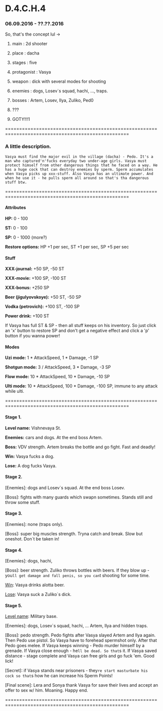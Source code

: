 D.4.C.H.4
=========

### 06.09.2016 - ??.??.2016

So, that's the concept lul ->

1. main : 2d shooter

2. place : dacha

3. stages : five

4. protagonist : Vasya 

5. weapon : dick with several modes for shooting

6. enemies : dogs, Losev`s squad, hachi, ..., traps.

7. bosses : Artem, Losev, Ilya, Zuliko, Ped0

8. ???

9. GOTY!!!1

==================================================================================================

### A little description.

`Vasya must find the major evil in the village (dacha) - Pedo. It's a man who captured'n'fucks
everyday two under-age girls. Vasya must protect himself from other dangerous things that he
faced on a way. He has a huge cock that can destroy enemies by sperm. Sperm accumulates when
Vasya picks up xxx-stuff. Also Vasya has an ultimate power. And when he use it - he pulls sperm
all around so that's tha dangerous stuff btw.`

==================================================================================================

#### Attributes

**HP:** 0 - 100

**ST:** 0 - 100

**SP:** 0 - 1000 (more?)

**Restore options:** HP +1 per sec, ST +1 per sec, SP +5 per sec

#### Stuff

**XXX-journal:** +50 SP, -50 ST

**XXX-movie:** +100 SP, -100 ST

**XXX-bonus:** +250 SP


**Beer (jigulyovskoye):** +50 ST, -50 SP

**Vodka (petrovich):** +100 ST, -100 SP

**Power drink:** +100 ST

If Vasya has full ST & SP - then all stuff keeps on his inventory. So just click an 'x' button
to restore SP and don't get a negative effect and click a 'p' button if you wanna power!

#### Modes

**Uzi mode:** 1 * AttackSpeed, 1 * Damage, -1 SP

**Shotgun mode:** 3 / AttackSpeed, 3 * Damage, -3 SP

**Flow mode:** 10 * AttackSpeed, 10 * Damage, -10 SP

**Ulti mode:** 10 * AttackSpeed, 100 * Damage, -100 SP, immune to any attack while ulti.

==================================================================================================

#### Stage 1.

**Level name:** Vishnevaya St.

**Enemies:** cars and dogs. At the end boss Artem.

**Boss:** VDV strength. Artem breaks the bottle and go fight. Fast and deadly!

**Win:** Vasya fucks a dog.

**Lose:** A dog fucks Vasya.

#### Stage 2.

[Level name]: Suburbs.

[Enemies]: dogs and Losev`s squad. At the end boss Losev.

[Boss]: fights with many guards which swapn sometimes. Stands still and throw some stuff.

[Win]: ???

[Lose]: ???

#### Stage 3.

[Level name]: Apartments.

[Enemies]: none (traps only).

[Boss]: super big muscles strength. Tryna catch and break. Slow but oneshot. Don`t be taken in!

[Win]: ???

[Lose]: ???

#### Stage 4.

[Level name]: Mountains.

[Enemies]: dogs, hachi, 

[Boss]: beer strength. Zuliko throws bottles with beers. If they blow up - you`ll get damage
and fall penis, so you can`t shooting for some time.

[Win]: Vasya drinks alotta beer.

[Lose]: Vasya suck a Zuliko`s dick.

#### Stage 5.

[Level name]: Military base.

[Enemies]: dogs, Losev`s squad, hachi, ... Artem, Ilya and hidden traps.

[Boss]: pedo strength. Pedo fights after Vasya slayed Artem and Ilya again. Then Pedo use pistol.
So Vasya have to forehead spermshot only. After that Pedo goes melee. If Vasya keeps winning -
Pedo murder himself by a grenade. If Vasya close enough - he`ll be dead. So that`s it. If Vasya
saved distance - stage complete and Vasya can free girls and go fuck 'em. Good lick!

[Secret]: if Vasya stands near prisoners - they`re start masturbate his cock so that`s how he can
increase his Sperm Points! 

[Final scene]: Lera and Sonya thank Vasya for save their lives and accept an offer to sex w/ him.
Moaning. Happy end.

==================================================================================================
